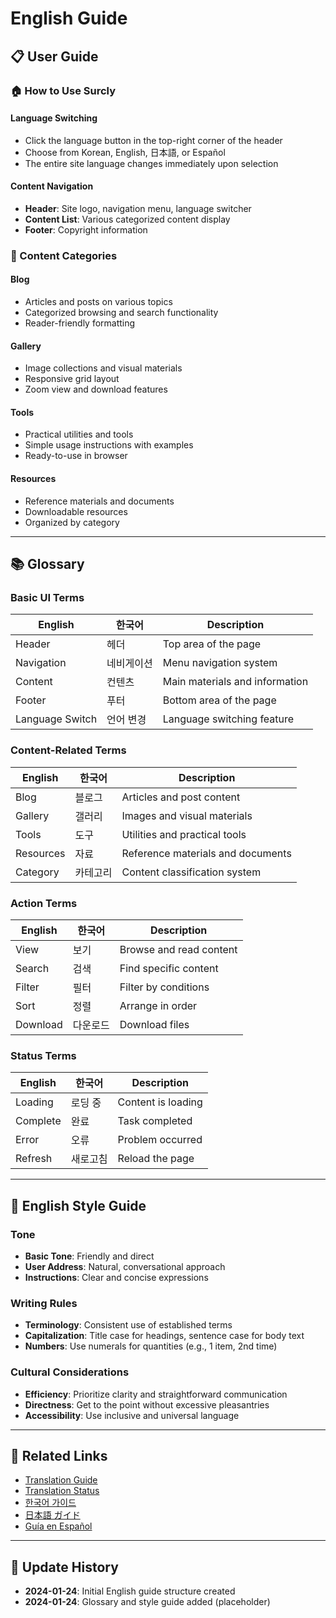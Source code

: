 # English Guide

## 📋 User Guide

### 🏠 How to Use Surcly

#### Language Switching
- Click the language button in the top-right corner of the header
- Choose from Korean, English, 日本語, or Español
- The entire site language changes immediately upon selection

#### Content Navigation
- **Header**: Site logo, navigation menu, language switcher
- **Content List**: Various categorized content display
- **Footer**: Copyright information

### 📝 Content Categories

#### Blog
- Articles and posts on various topics
- Categorized browsing and search functionality
- Reader-friendly formatting

#### Gallery  
- Image collections and visual materials
- Responsive grid layout
- Zoom view and download features

#### Tools
- Practical utilities and tools
- Simple usage instructions with examples
- Ready-to-use in browser

#### Resources
- Reference materials and documents
- Downloadable resources
- Organized by category

---

## 📚 Glossary

### Basic UI Terms
| English | 한국어 | Description |
|---------|--------|-------------|
| Header | 헤더 | Top area of the page |
| Navigation | 네비게이션 | Menu navigation system |
| Content | 컨텐츠 | Main materials and information |
| Footer | 푸터 | Bottom area of the page |
| Language Switch | 언어 변경 | Language switching feature |

### Content-Related Terms
| English | 한국어 | Description |
|---------|--------|-------------|
| Blog | 블로그 | Articles and post content |
| Gallery | 갤러리 | Images and visual materials |
| Tools | 도구 | Utilities and practical tools |
| Resources | 자료 | Reference materials and documents |
| Category | 카테고리 | Content classification system |

### Action Terms
| English | 한국어 | Description |
|---------|--------|-------------|
| View | 보기 | Browse and read content |
| Search | 검색 | Find specific content |
| Filter | 필터 | Filter by conditions |
| Sort | 정렬 | Arrange in order |
| Download | 다운로드 | Download files |

### Status Terms
| English | 한국어 | Description |
|---------|--------|-------------|
| Loading | 로딩 중 | Content is loading |
| Complete | 완료 | Task completed |
| Error | 오류 | Problem occurred |
| Refresh | 새로고침 | Reload the page |

---

## 🎨 English Style Guide

### Tone
- **Basic Tone**: Friendly and direct
- **User Address**: Natural, conversational approach
- **Instructions**: Clear and concise expressions

### Writing Rules
- **Terminology**: Consistent use of established terms
- **Capitalization**: Title case for headings, sentence case for body text
- **Numbers**: Use numerals for quantities (e.g., 1 item, 2nd time)

### Cultural Considerations
- **Efficiency**: Prioritize clarity and straightforward communication
- **Directness**: Get to the point without excessive pleasantries
- **Accessibility**: Use inclusive and universal language

---

## 🔗 Related Links

- [Translation Guide](./translation-guide.md)
- [Translation Status](./translation-status.md)
- [한국어 가이드](./ko.md)
- [日本語 ガイド](./ja.md)
- [Guía en Español](./es.md)

---

## 📝 Update History

- **2024-01-24**: Initial English guide structure created
- **2024-01-24**: Glossary and style guide added (placeholder)